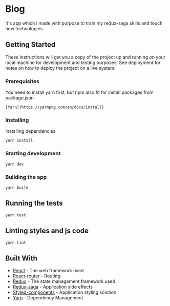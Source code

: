 # Blog

It's app which i made with purpose to train my redux-saga skills and touch new technologies.

## Getting Started

These instructions will get you a copy of the project up and running on your local machine for development and testing purposes. See deployment for notes on how to deploy the project on a live system.

### Prerequisites

You need to install yarn first, but npm also fit for install packages from package.json

```
[Yarn](https://yarnpkg.com/en/docs/install)
```

### Installing

Installing dependencies

```
yarn install
```

### Starting development

```
yarn dev
```

### Building the app

```
yarn build
```

## Running the tests

```
yarn test
```

## Linting styles and js code

```
yarn lint
```

## Built With

- [React](https://reactjs.org/) - The web framework used
- [React-router](https://reacttraining.com/react-router/) - Routing
- [Redux](https://redux.js.org/) - The state management framework used
- [Redux-saga](https://redux-saga.js.org/) - Application side effects
- [Styled-components](https://www.styled-components.com/) - Application styling solution
- [Yarn](https://yarnpkg.com/) - Dependency Management
